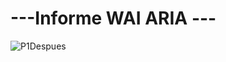 # ---Informe WAI ARIA ---



![P1Despues][img2]


[img2]: https://raw.githubusercontent.com/Gabito-tf/UA/master/practica9/gif2.gif
